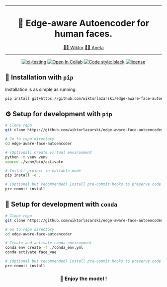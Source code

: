 ______________________________________________________________________
<div align="center">

# 🧖 Edge-aware Autoencoder for human faces.

<p align="center">
  <a href="https://github.com/wiktorlazarski">👨‍🎓 Wiktor</a>
  <a href="https://github.com/AnetaJas">👩‍🎓 Aneta</a>
</p>

______________________________________________________________________

[![ci-testing](https://github.com/wiktorlazarski/face-vae/actions/workflows/ci-testing.yml/badge.svg?branch=master&event=push)](https://github.com/wiktorlazarski/edge-aware-face-autoencoder/actions/workflows/ci-testing.yml)
[![Open In Collab](https://colab.research.google.com/assets/colab-badge.svg)](https://colab.research.google.com/github/pytorch/ignite/blob/master/examples/notebooks/FashionMNIST.ipynb)
[![Code style: black](https://img.shields.io/badge/code%20style-black-000000.svg)](https://github.com/psf/black)
[![license](https://img.shields.io/badge/License-Apache%202.0-blue.svg)](https://github.com/wiktorlazarski/edge-aware-face-autoencoder/blob/master/LICENSE)

</div>

## 💎 Installation with `pip`

Installation is as simple as running:

```bash
pip install git+https://github.com/wiktorlazarski/edge-aware-face-autoencoder.git
```

## ⚙️ Setup for development with `pip`

```bash
# Clone repo
git clone https://github.com/wiktorlazarski/edge-aware-face-autoencoder.git

# Go to repo directory
cd edge-aware-face-autoencoder

# (Optional) Create virtual environment
python -m venv venv
source ./venv/bin/activate

# Install project in editable mode
pip install -e .

# (Optional but recommended) Install pre-commit hooks to preserve code format consistency
pre-commit install
```

## 🐍 Setup for development with `conda`

```bash
# Clone repo
git clone https://github.com/wiktorlazarski/edge-aware-face-autoencoder.git

# Go to repo directory
cd edge-aware-face-autoencoder

# Create and activate conda environment
conda env create -f ./conda_env.yml
conda activate face_vae

# (Optional but recommended) Install pre-commit hooks to preserve code format consistency
pre-commit install
```

<div align="center">

### 🤗 Enjoy the model !

</div>